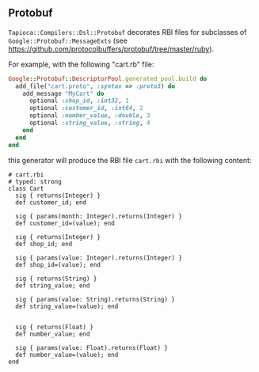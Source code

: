 ## Protobuf

`Tapioca::Compilers::Dsl::Protobuf` decorates RBI files for subclasses of
`Google::Protobuf::MessageExts` (see https://github.com/protocolbuffers/protobuf/tree/master/ruby).

For example, with the following "cart.rb" file:

~~~rb
Google::Protobuf::DescriptorPool.generated_pool.build do
  add_file("cart.proto", :syntax => :proto3) do
    add_message "MyCart" do
      optional :shop_id, :int32, 1
      optional :customer_id, :int64, 2
      optional :number_value, :double, 3
      optional :string_value, :string, 4
    end
  end
end
~~~

this generator will produce the RBI file `cart.rbi` with the following content:

~~~rbi
# cart.rbi
# typed: strong
class Cart
  sig { returns(Integer) }
  def customer_id; end

  sig { params(month: Integer).returns(Integer) }
  def customer_id=(value); end

  sig { returns(Integer) }
  def shop_id; end

  sig { params(value: Integer).returns(Integer) }
  def shop_id=(value); end

  sig { returns(String) }
  def string_value; end

  sig { params(value: String).returns(String) }
  def string_value=(value); end


  sig { returns(Float) }
  def number_value; end

  sig { params(value: Float).returns(Float) }
  def number_value=(value); end
end
~~~
